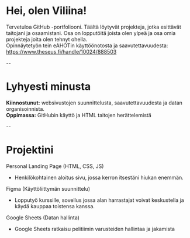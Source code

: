 # Hei, olen Viliina!

Tervetuloa GitHub -portfoliooni. Täältä löytyvät projekteja, jotka esittävät taitojani ja osaamistani. Osa on lopputöitä joista olen ylpeä ja osa omia projekteja joita olen tehnyt ohella.   
Opinnäytetyön tein eAHOTin käyttöönotosta ja saavutettavuudesta: https://www.theseus.fi/handle/10024/888503

--
# Lyhyesti minusta
**Kiinnostunut:** websivustojen suunnittelusta, saavutettavuudesta ja datan organisoinnista.  
**Oppimassa:** GitHubin käyttö ja HTML taitojen herättelemistä

--

# Projektini

Personal Landing Page (HTML, CSS, JS)
* Henkilökohtainen aloitus sivu, jossa kerron itsestäni hiukan enemmän.

Figma (Käyttöliittymän suunnittelu)
* Lopputyö kurssille, sovellus jossa alan harrastajat voivat keskustella ja käydä kauppaa toistensa kanssa.

Google Sheets (Datan hallinta)
* Google Sheets ratkaisu pelitiimin varusteiden hallintaa ja jakamista